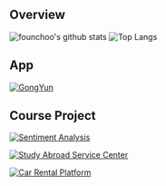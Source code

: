 ## Overview

![founchoo's github stats](https://github-readme-stats.vercel.app/api?username=zhefangbyte&hide_border=true&show_icons=true&count_private=true&include_all_commits=true&rank_icon=github&hide_title=true)
![Top Langs](https://github-readme-stats.vercel.app/api/top-langs/?username=zhefangbyte&hide_border=true&layout=compact)

## App

[![GongYun](https://github-readme-stats.vercel.app/api/pin/?username=zhefangbyte&repo=GongYun-for-Android)](https://github.com/zhefangbyte/GongYun-for-Android)

## Course Project

[![Sentiment Analysis](https://github-readme-stats.vercel.app/api/pin/?username=zhefangbyte&repo=sentiment_analysis)](https://github.com/zhefangbyte/sentiment_analysis)

[![Study Abroad Service Center](https://github-readme-stats.vercel.app/api/pin/?username=zhefangbyte&repo=Study-Aboard-Service-Center)](https://github.com/zhefangbyte/Study-Aboard-Service-Center)

[![Car Rental Platform](https://github-readme-stats.vercel.app/api/pin/?username=zhefangbyte&repo=CarRentalPlatform.Frontend)](https://github.com/zhefangbyte/CarRentalPlatform.Frontend)
